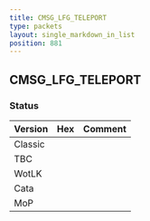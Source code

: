 ```yaml
---
title: CMSG_LFG_TELEPORT
type: packets
layout: single_markdown_in_list
position: 881
---
```


## CMSG_LFG_TELEPORT

### Status

Version | Hex | Comment
---------- | ---------- | ---------- 
Classic |  |  
TBC |  |  
WotLK |  |  
Cata |  |  
MoP |  |  